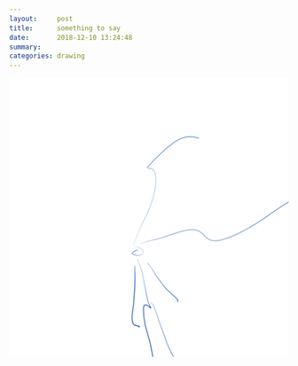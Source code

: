 ```yaml
---
layout:     post
title:      something to say
date:       2018-12-10 13:24:48
summary:    
categories: drawing
---
```

![something to say](/images/diary/something-to-say.png ".")
